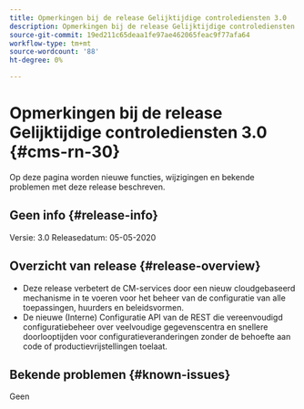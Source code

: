 ```yaml
---
title: Opmerkingen bij de release Gelijktijdige controlediensten 3.0
description: Opmerkingen bij de release Gelijktijdige controlediensten 3.0
source-git-commit: 19ed211c65deaa1fe97ae462065feac9f77afa64
workflow-type: tm+mt
source-wordcount: '88'
ht-degree: 0%

---
```



# Opmerkingen bij de release Gelijktijdige controlediensten 3.0 {#cms-rn-30}

Op deze pagina worden nieuwe functies, wijzigingen en bekende problemen met deze release beschreven.

## Geen info {#release-info}

Versie: 3.0 Releasedatum: 05-05-2020

## Overzicht van release {#release-overview}

* Deze release verbetert de CM-services door een nieuw cloudgebaseerd mechanisme in te voeren voor het beheer van de configuratie van alle toepassingen, huurders en beleidsvormen.
* De nieuwe (Interne) Configuratie API van de REST die vereenvoudigd configuratiebeheer over veelvoudige gegevenscentra en snellere doorlooptijden voor configuratieveranderingen zonder de behoefte aan code of productievrijstellingen toelaat.


## Bekende problemen {#known-issues}

Geen

